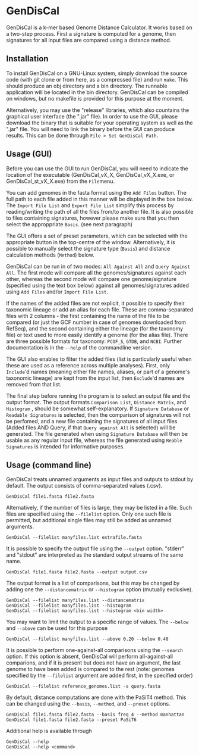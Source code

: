 # GenDisCal

GenDisCal is a k-mer based Genome Distance Calculator. It works based on a two-step process.
First a signature is computed for a genome, then signatures for all input files are compared
using a distance method.

## Installation

To install GenDisCal on a GNU-Linux system, simply download the source code (with git clone
or from here, as a compressed file) and run `make`. This should produce an obj directory and
a bin directory. The runnable application will be located in the bin directory. GenDisCal
can be compiled on windows, but no makefile is provided for this purpose at the moment.

Alternatively, you may use the "release" libraries, which also countains the graphical user
interface (the ".jar" file). In order to use the GUI, please download the binary that is
suitable for your operating system as well as the ".jar" file. You will need to link the
binary before the GUI can produce results. This can be done through `File > Set GenDisCal Path`.


## Usage (GUI)

Before you can use the GUI to run GenDisCal, you will need to indicate the location of the
executable (GenDisCal_vX_X, GenDisCal_vX_X.exe, or GenDisCal_st_vX_X.exe) from the `File`menu.

You can add genomes in the fasta format using the `Add Files` button. The full path to each
file added in this manner will be displayed in the box below. The `Import File List` and 
`Export File List` simplify this process by reading/writing the path of all the files from/to
another file. It is also possible to files containing signatures, however please make sure that
you then select the approppriate `Basis`. (see next paragraph)

The GUI offers a set of preset parameters, which can be selected with the appropriate button in
the top-centre of the window. Alternatively, it is possible to manually select the signature
type (`Basis`) and distance calculation methods (`Method`) below.

GenDisCal can be run in of two modes: `All Against All` and `Query Against All`. The first
mode will compare all the genomes/signatures against each other, whereas the second mode
will compare one genome/signature (specified using the text box below) against all genomes/signatures
added using `Add Files` and/or `Import File List`.

If the names of the added files are not explicit, it possible to specify their taxonomic lineage
or add an alias for each file. These are comma-separated files with 2 columns - the first containing
the name of the file to be compared (or just the GCF number in case of genomes downloaded from RefSeq),
and the second containing either the lineage (for the taxonomy file) or text used to more easily
identify a genome (for the alias file). There are three possible formats for taxonomy: `PCOF_S`, `GTDB`,
and `NCBI`. Further documentation is in the `--help` of the commandline version.

The GUI also enables to filter the added files (list is particularly useful when these are used as a
reference across multiple analyses). First, only `Include`'d names (meaning either file names, 
aliases, or part of a genome's taxonomic lineage) are kept from the input list, then `Exclude`'d names
are removed from that list.

The final step before running the program is to select an output file and the output format.
The output formats `Comparison List`, `Distance Matrix`, and `Histogram` , should be somewhat
self-explanatory. If `Signature Database` or `Readable Signatures` is selected, then the comparison
of signatures will not be perfomed, and a new file containing the signatures of all input files 
(Added files AND Query, if that `Query against All` is selected) will be generated. The file
generated when using `Signature Database` will then be usable as any regular input file, whereas
the file generated using `Reable Signatures` is intended for informative purposes.


## Usage (command line)

GenDisCal treats unnamed arguments as input files and outputs to stdout by default. The output
consists of comma-separated values (.csv).

    GenDisCal file1.fasta file2.fasta

Alternatively, if the number of files is large, they may be listed in a file. Such files are
specified using the `--filelist` option. Only one such file is permitted, but additional
single files may still be added as unnamed arguments.

    GenDisCal --filelist manyfiles.list extrafile.fasta

It is possible to specify the output file using the `--output` option. "stderr" and "stdout"
are interpreted as the standard output streams of the same name.

    GenDisCal file1.fasta file2.fasta --output output.csv

The output format is a list of comparisons, but this may be changed by adding one the
`--distancematrix` or `--histogram` option (mutually exclusive).

    GenDisCal --filelist manyfiles.list --distancematrix
    GenDisCal --filelist manyfiles.list --histogram
    GenDisCal --filelist manyfiles.list --histogram <bin width>

You may want to limit the output to a specific range of values. The `--below` and `--above`
can be used for this purpose

    GenDisCal --filelist manyfiles.list --above 0.20 --below 0.40

It is possible to perform one-against-all comparisons using the `--search` option. If this
option is absent, GenDisCal will perform all-against-all comparions, and if it is present but
does not have an argument, the last genome to have been added is compared to the rest (note:
genomes specified by the `--filelist` argument are added first, in the specified order)

    GenDisCal --filelist reference_genomes.list -s query.fasta

By default, distance computations are done with the PaSiT4 method. This can be changed using
the `--basis`, `--method`, and `--preset` options.

    GenDisCal file1.fasta file2.fasta --basis freq 4 --method manhattan
    GenDisCal file1.fasta file2.fasta --preset PaSiT6

Additional help is available through

    GenDisCal --help
    GenDisCal --help <command>
